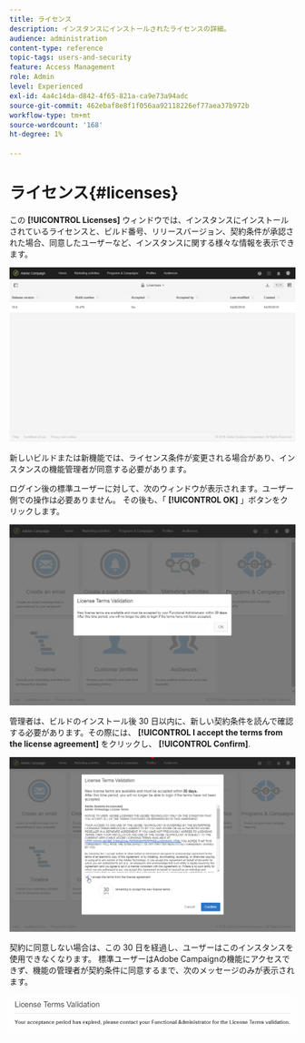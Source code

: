 ```yaml
---
title: ライセンス
description: インスタンスにインストールされたライセンスの詳細。
audience: administration
content-type: reference
topic-tags: users-and-security
feature: Access Management
role: Admin
level: Experienced
exl-id: 4a4c14da-d842-4f65-821a-ca9e73a94adc
source-git-commit: 462ebaf8e8f1f056aa92118226ef77aea37b972b
workflow-type: tm+mt
source-wordcount: '168'
ht-degree: 1%

---
```


# ライセンス{#licenses}

この **[!UICONTROL Licenses]** ウィンドウでは、インスタンスにインストールされているライセンスと、ビルド番号、リリースバージョン、契約条件が承認された場合、同意したユーザーなど、インスタンスに関する様々な情報を表示できます。

![](assets/license_1.png)

新しいビルドまたは新機能では、ライセンス条件が変更される場合があり、インスタンスの機能管理者が同意する必要があります。

ログイン後の標準ユーザーに対して、次のウィンドウが表示されます。ユーザー側での操作は必要ありません。 その後も、「 **[!UICONTROL OK]** 」ボタンをクリックします。

![](assets/license_2.png)

管理者は、ビルドのインストール後 30 日以内に、新しい契約条件を読んで確認する必要があります。その際には、 **[!UICONTROL I accept the terms from the license agreement]** をクリックし、 **[!UICONTROL Confirm]**.

![](assets/license_3.png)

契約に同意しない場合は、この 30 日を経過し、ユーザーはこのインスタンスを使用できなくなります。 標準ユーザーはAdobe Campaignの機能にアクセスできず、機能の管理者が契約条件に同意するまで、次のメッセージのみが表示されます。

![](assets/license_4.png)
